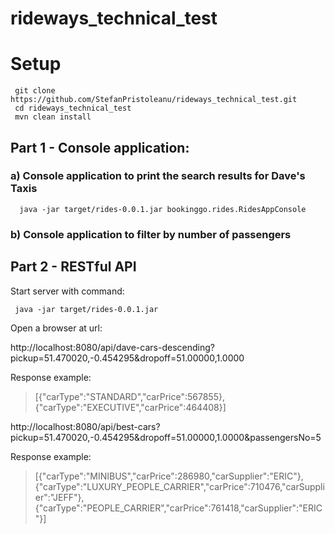# rideways_technical_test

# Setup
```
 git clone https://github.com/StefanPristoleanu/rideways_technical_test.git
 cd rideways_technical_test
 mvn clean install
```

## Part 1 - Console application: 

### a) Console application to print the search results for Dave's Taxis
```
  java -jar target/rides-0.0.1.jar bookinggo.rides.RidesAppConsole

```
### b) Console application to filter by number of passengers


## Part 2 - RESTful API

  Start server with command:

```
 java -jar target/rides-0.0.1.jar 
```
  Open a browser at url:
  
  http://localhost:8080/api/dave-cars-descending?pickup=51.470020,-0.454295&dropoff=51.00000,1.0000
  
  Response example:
  > [{"carType":"STANDARD","carPrice":567855},{"carType":"EXECUTIVE","carPrice":464408}]
  
  http://localhost:8080/api/best-cars?pickup=51.470020,-0.454295&dropoff=51.00000,1.0000&passengersNo=5
  
  Response example:
  > [{"carType":"MINIBUS","carPrice":286980,"carSupplier":"ERIC"},{"carType":"LUXURY_PEOPLE_CARRIER","carPrice":710476,"carSupplier":"JEFF"},{"carType":"PEOPLE_CARRIER","carPrice":761418,"carSupplier":"ERIC"}]
